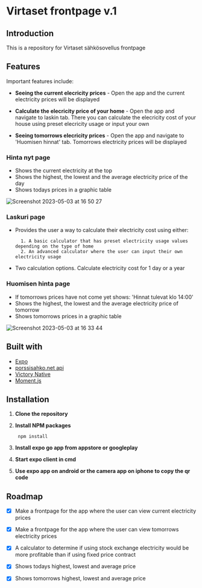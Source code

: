 # Virtaset frontpage v.1

## Introduction 

This is a repository for Virtaset sähkösovellus frontpage

## Features 

Important features include: 

- **Seeing the current elecricity prices** - Open the app and the current electricity prices will be displayed

- **Calculate the elecricity price of your home** - Open the app and navigate to laskin tab. There you can calculate the elecricity cost of your house using preset elecricity usage or input your own

- **Seeing tomorrows elecricity prices** - Open the app and navigate to 'Huomisen hinnat' tab. Tomorrows electricity prices will be displayed

### Hinta nyt page 

- Shows the current electricity at the top
- Shows the highest, the lowest and the average electricity price of the day
- Shows todays prices in a graphic table

![Screenshot 2023-05-03 at 16 50 27](https://user-images.githubusercontent.com/104775534/235935757-c5e5f99a-e453-42ff-b556-af3e3e2ace51.png)

### Laskuri page

- Provides the user a way to calculate their electricity cost using either:

        1. A basic calculator that has preset electricity usage values depending on the type of home
        2. An advanced calculator where the user can input their own electricity usage
        
- Two calculation options. Calculate electricity cost for 1 day or a year

### Huomisen hinta page

- If tomorrows prices have not come yet shows: 'Hinnat tulevat klo 14:00'
- Shows the highest, the lowest and the average electricity price of tomorrow
- Shows tomorrows prices in a graphic table

![Screenshot 2023-05-03 at 16 33 44](https://user-images.githubusercontent.com/104775534/235936370-9dce6cbe-acf3-45fc-996a-73d4da5ee314.png)


## Built with
- [Expo](https://expo.dev/)
- [porssisahko.net api](https://porssisahko.net/api)
- [Victory Native](https://formidable.com/open-source/victory/docs/native/)
- [Moment.js](https://momentjs.com/)

## Installation 

1. **Clone the repository**
2. **Install NPM packages**
        
        npm install

3. **Install expo go app from appstore or googleplay**
4. **Start expo client in cmd**
5. **Use expo app on android or the camera app on iphone to copy the qr code**

## Roadmap
- [x] Make a frontpage for the app where the user can view current electricity prices
- [x] Make a frontpage for the app where the user can view tomorrows electricity prices
- [x] A calculator to determine if using stock exchange electricity would be more profitable than if using fixed price contract
- [x] Shows todays highest, lowest and average price
- [x] Shows tomorrows highest, lowest and average price 


